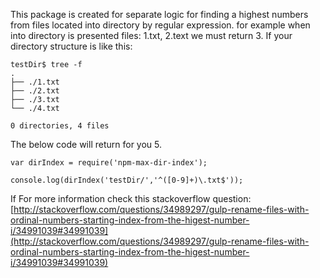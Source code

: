 This package is created for separate logic for finding a highest numbers from files 
located into directory by regular expression. for example when into directory is 
presented files: 1.txt, 2.text we must return 3. If your directory structure is like this:
```
testDir$ tree -f
.
├── ./1.txt
├── ./2.txt
├── ./3.txt
└── ./4.txt

0 directories, 4 files
```

The below code will return for you 5. 

```
var dirIndex = require('npm-max-dir-index');

console.log(dirIndex('testDir/','^([0-9]+)\.txt$'));

```

If For more information check this
stackoverflow question: 
[http://stackoverflow.com/questions/34989297/gulp-rename-files-with-ordinal-numbers-starting-index-from-the-higest-number-i/34991039#34991039](http://stackoverflow.com/questions/34989297/gulp-rename-files-with-ordinal-numbers-starting-index-from-the-higest-number-i/34991039#34991039) 
